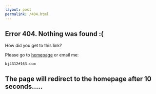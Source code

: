 ```yaml
---
layout: post
permalink: /404.html
---
```



<script language="JavaScript"> function myrefresh(){window.location="/";}setTimeout('myrefresh()',10000);</script>

## Error 404. Nothing was found :(

How did you get to this link?

Please go to [homepage](/) or email me:

    bj4312#163.com

## The page will redirect to the homepage after 10 seconds.....
